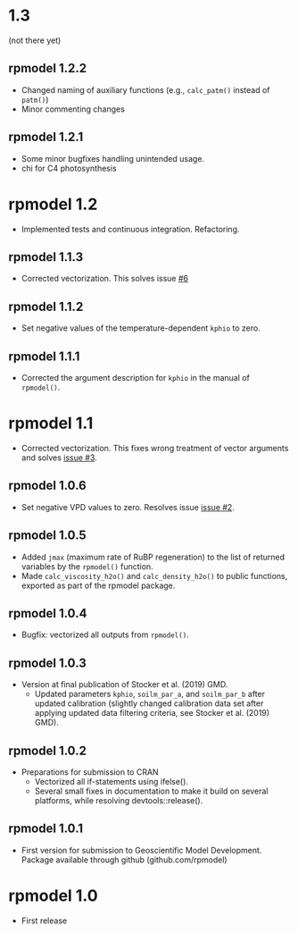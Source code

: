 # 1.3

(not there yet)

## rpmodel 1.2.2

* Changed naming of auxiliary functions (e.g., `calc_patm()` instead of `patm()`)
* Minor commenting changes

## rpmodel 1.2.1

* Some minor bugfixes handling unintended usage.
* chi for C4 photosynthesis

# rpmodel 1.2

* Implemented tests and continuous integration. Refactoring.

## rpmodel 1.1.3

* Corrected vectorization. This solves issue [#6](https://github.com/stineb/rpmodel/issues/6)

## rpmodel 1.1.2

* Set negative values of the temperature-dependent `kphio` to zero.

## rpmodel 1.1.1

* Corrected the argument description for `kphio` in the manual of `rpmodel()`.

# rpmodel 1.1

* Corrected vectorization. This fixes wrong treatment of vector arguments and solves [issue #3](https://github.com/stineb/rpmodel/issues/3).

## rpmodel 1.0.6

* Set negative VPD values to zero. Resolves issue [issue #2](https://github.com/stineb/rpmodel/issues/2).

## rpmodel 1.0.5

* Added `jmax` (maximum rate of RuBP regeneration) to the list of returned variables by the `rpmodel()` function.
* Made `calc_viscosity_h2o()` and `calc_density_h2o()` to public functions, exported as part of the rpmodel package.

## rpmodel 1.0.4

* Bugfix: vectorized all outputs from `rpmodel()`.

## rpmodel 1.0.3

* Version at final publication of Stocker et al. (2019) GMD.
    - Updated parameters `kphio`, `soilm_par_a`, and `soilm_par_b` after updated calibration (slightly changed calibration data set after applying updated data filtering criteria, see Stocker et al. (2019) GMD).

## rpmodel 1.0.2

* Preparations for submission to CRAN
    - Vectorized all if-statements using ifelse().
    - Several small fixes in documentation to make it build on several platforms, while resolving devtools::release().

## rpmodel 1.0.1

* First version for submission to Geoscientific Model Development. Package available through github (github.com/rpmodel)

# rpmodel 1.0

* First release
